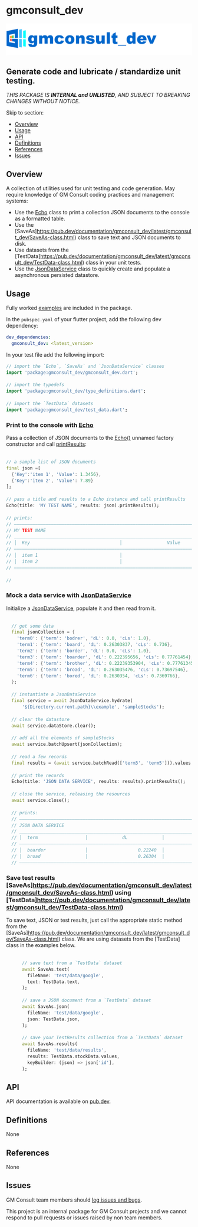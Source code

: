 <!-- 
BSD 3-Clause License
Copyright (c) 2022, GM Consult Pty Ltd
All rights reserved. 
-->

# gmconsult_dev

[![GM Consult Pty Ltd](https://raw.githubusercontent.com/GM-Consult-Pty-Ltd/gmconsult_dev/main/assets/images/gmconsult_dev_header.png?raw=true "GM Consult Pty Ltd")](https://github.com/GM-Consult-Pty-Ltd)
## **Generate code and lubricate / standardize unit testing.**

*THIS PACKAGE IS **INTERNAL and UNLISTED**, AND SUBJECT TO BREAKING CHANGES WITHOUT NOTICE.*

Skip to section:
- [Overview](#overview)
- [Usage](#usage)
- [API](#api)
- [Definitions](#definitions)
- [References](#references)
- [Issues](#issues)

## Overview
A collection of utilities used for unit testing and code generation.  May require knowledge of
GM Consult coding practices and management systems:
* Use the [Echo](https://pub.dev/documentation/gmconsult_dev/latest/gmconsult_dev/Echo-class.html) class to print a collection JSON documents to the console as a formatted table.
* Use the [SaveAs]https://pub.dev/documentation/gmconsult_dev/latest/gmconsult_dev/SaveAs-class.html) class to save text and JSON documents to disk.
* Use datasets from the [TestData]https://pub.dev/documentation/gmconsult_dev/latest/gmconsult_dev/TestData-class.html) class in your unit tests.
* Use the [JsonDataService](https://pub.dev/documentation/gmconsult_dev/latest/gmconsult_dev/JsonDataService-class.html) class to quickly create and populate a asynchronous persisted datastore.

## Usage

Fully worked [examples](https://pub.dev/packages/gmconsult_dev/example) are included in the package.

In the `pubspec.yaml` of your flutter project, add the following dev dependency:

```yaml
dev_dependencies:
  gmconsult_dev: <latest_version>
```

In your test file add the following import:

```dart
// import the `Echo`, `SaveAs` and `JsonDataService` classes
import 'package:gmconsult_dev/gmconsult_dev.dart';

// import the typedefs
import 'package:gmconsult_dev/type_definitions.dart';

// import the `TestData` datasets
import 'package:gmconsult_dev/test_data.dart';
```

### Print to the console with [Echo](https://pub.dev/documentation/gmconsult_dev/latest/gmconsult_dev/Echo-class.html)

Pass a collection of JSON documents to the [Echo()](https://pub.dev/documentation/gmconsult_dev/latest/gmconsult_dev/Echo/Echo.html) unnamed factory constructor and call [printResults](https://pub.dev/documentation/gmconsult_dev/latest/gmconsult_dev/Echo/printResults.html):
```dart

// a sample list of JSON documents
final json =[
  {'Key':'item 1', 'Value': 1.3456},
  {'Key':'item 2', 'Value': 7.89}
];

// pass a title and results to a Echo instance and call printResults
Echo(title: 'MY TEST NAME', results: json).printResults();

// prints:
// —————————————————————————————————————————————————————————————————————————————————
// MY TEST NAME                                                                     
// _________________________________________________________________________________
// │  Key                                  │                 Value                 │
// —————————————————————————————————————————————————————————————————————————————————
// │  item 1                               │                               1.3456  │
// │  item 2                               │                               7.8900  │
// —————————————————————————————————————————————————————————————————————————————————

//
```

### Mock a data service with [JsonDataService](https://pub.dev/documentation/gmconsult_dev/latest/gmconsult_dev/JsonDataService-class.html)

Initialize a [JsonDataService](https://pub.dev/documentation/gmconsult_dev/latest/gmconsult_dev/JsonDataService-class.html), populate it and then read from it.

```dart

  // get some data
  final jsonCollection = {
    'term0': {'term': 'bodrer', 'dL': 0.0, 'cLs': 1.0},
    'term1': {'term': 'board', 'dL': 0.26303837, 'cLs': 0.736},
    'term2': {'term': 'border', 'dL': 0.0, 'cLs': 1.0},
    'term3': {'term': 'boarder', 'dL': 0.222395656, 'cLs': 0.77761454},
    'term4': {'term': 'brother', 'dL': 0.22239353904, 'cLs': 0.7776134576},
    'term5': {'term': 'broad', 'dL': 0.263035476, 'cLs': 0.73697546},
    'term6': {'term': 'bored', 'dL': 0.2630354, 'cLs': 0.7369766},
  };

  // instantiate a JsonDataService
  final service = await JsonDataService.hydrate(
      '${Directory.current.path}\\example', 'sampleStocks');

  // clear the datastore
  await service.dataStore.clear();

  // add all the elements of sampleStocks
  await service.batchUpsert(jsonCollection);

  // read a few records
  final results = (await service.batchRead(['term3', 'term5'])).values.toList();

  // print the records
  Echo(title: 'JSON DATA SERVICE', results: results).printResults();

  // close the service, releasing the resources
  await service.close();

  // prints:
  // ———————————————————————————————————————————————————————————————————————————————————
  // JSON DATA SERVICE                                                                  
  // ___________________________________________________________________________________
  // │  term                  │             dL             │            cLs            │
  // ———————————————————————————————————————————————————————————————————————————————————
  // │  boarder               │                   0.22240  │                  0.77761  │
  // │  broad                 │                   0.26304  │                  0.73698  │
  // ———————————————————————————————————————————————————————————————————————————————————

```

### Save test results [SaveAs]https://pub.dev/documentation/gmconsult_dev/latest/gmconsult_dev/SaveAs-class.html) using [TestData]https://pub.dev/documentation/gmconsult_dev/latest/gmconsult_dev/TestData-class.html)

To save text, JSON or test results, just call the appropriate static method from the [SaveAs]https://pub.dev/documentation/gmconsult_dev/latest/gmconsult_dev/SaveAs-class.html) class. We are using datasets from the [TestData] class in the examples below.

```dart

      // save text from a `TestData` dataset
      await SaveAs.text(
        fileName: 'test/data/google',
        text: TestData.text,
      );

      // save a JSON document from a `TestData` dataset
      await SaveAs.json(
        fileName: 'test/data/google',
        json: TestData.json,
      );

      // save your TestResults collection from a `TestData` dataset
      await SaveAs.results(
        fileName: 'test/data/results',
        results: TestData.stockData.values,
        keyBuilder: (json) => json['id'],
      );

```

## API

API documentation is available on [pub.dev](https://pub.dev/documentation/gmconsult_dev/latest/).

## Definitions

None

## References

None

## Issues

GM Consult team members should [log issues and bugs](https://github.com/GM-Consult-Pty-Ltd/gmconsult_dev/issues).  

This project is an internal package for GM Consult projects and we cannot respond to pull requests or issues raised by non team members.


